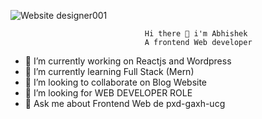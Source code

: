 ![Website designer001](https://user-images.githubusercontent.com/103441165/213647242-0e15dbbc-18ac-41af-9dd7-a52b8d4a5f09.gif)




                                  Hi there 👋 i'm Abhishek 
                                  A frontend Web developer

- 🔭 I’m currently working on Reactjs and Wordpress
- 🌱 I’m currently learning Full Stack (Mern)
- 👯 I’m looking to collaborate on Blog Website
- 🤔 I’m looking for WEB DEVELOPER ROLE
- 💬 Ask me about Frontend Web de
pxd-gaxh-ucg
